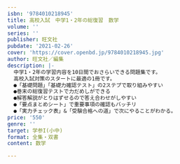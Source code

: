 ```yaml
---
isbn: '9784010218945'
title: 高校入試　中学1・2年の総復習　数学
volume: ''
series: ''
publisher: 旺文社
pubdate: '2021-02-26'
cover: 'https://cover.openbd.jp/9784010218945.jpg'
author: 旺文社／編集
description: |-
  中学1・2年の学習内容を10日間でおさらいできる問題集です。
  高校入試対策のスタートに最適の1冊です。
  ●「基礎問題」「基礎力確認テスト」の2ステプで取り組みやすい
  ●巻末の総復習テストで力だめしができる
  ●解答解説がとりはずせるので答え合わせがしやすい
  ●「要点まとめシート」で重要事項の確認もバッチリ
  ●「実力チェック表」&「受験合格への道」で次にやることがわかる。
price: '550'
genre: ''
target: 学参I(小中)
format: 全集・双書
content: 数学

---
```

